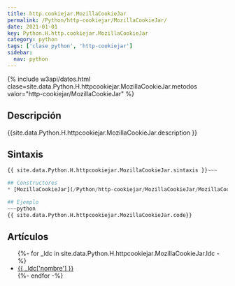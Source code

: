 ```yaml
---
title: http.cookiejar.MozillaCookieJar
permalink: /Python/http-cookiejar/MozillaCookieJar/
date: 2021-01-01
key: Python.H.http.cookiejar.MozillaCookieJar
category: python
tags: ['clase python', 'http-cookiejar']
sidebar: 
  nav: python
---
```


{% include w3api/datos.html clase=site.data.Python.H.httpcookiejar.MozillaCookieJar.metodos valor="http-cookiejar/MozillaCookieJar" %}

## Descripción
{{site.data.Python.H.httpcookiejar.MozillaCookieJar.description }}

## Sintaxis
~~~python
{{ site.data.Python.H.httpcookiejar.MozillaCookieJar.sintaxis }}~~~

## Constructores
* [MozillaCookieJar](/Python/http-cookiejar/MozillaCookieJar/MozillaCookieJar/)

## Ejemplo
~~~python
{{ site.data.Python.H.httpcookiejar.MozillaCookieJar.code}}
~~~

## Artículos
<ul>
{%- for _ldc in site.data.Python.H.httpcookiejar.MozillaCookieJar.ldc -%}
   <li>
       <a href="{{_ldc['url'] }}">{{ _ldc['nombre'] }}</a>
   </li>
{%- endfor -%}
</ul>
